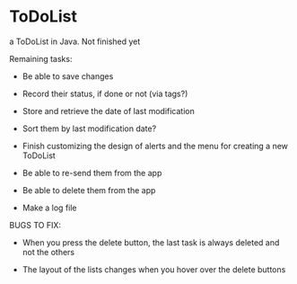 # ToDoList
a ToDoList in Java. Not finished yet


Remaining tasks:

- Be able to save changes

- Record their status, if done or not (via tags?)

- Store and retrieve the date of last modification

- Sort them by last modification date?

- Finish customizing the design of alerts and the menu for creating a new ToDoList

- Be able to re-send them from the app

- Be able to delete them from the app

- Make a log file



BUGS TO FIX:

- When you press the delete button, the last task is always deleted and not the others

- The layout of the lists changes when you hover over the delete buttons

